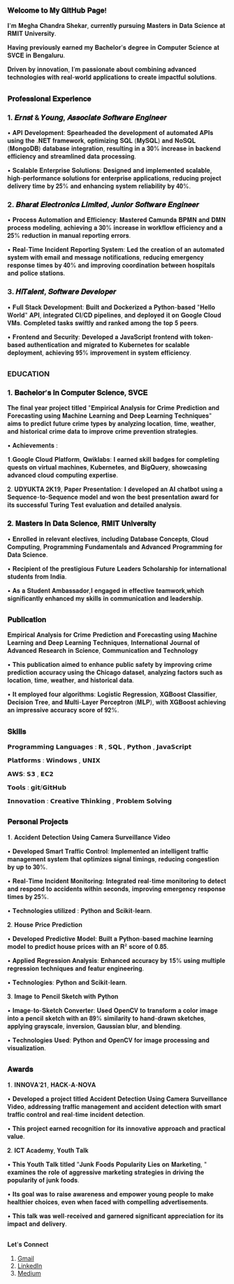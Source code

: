 ### 𝐖𝐞𝐥𝐜𝐨𝐦𝐞 𝐭𝐨 𝐌𝐲 𝐆𝐢𝐭𝐇𝐮𝐛 𝐏𝐚𝐠𝐞!

𝐈'𝐦 𝐌𝐞𝐠𝐡𝐚 𝐂𝐡𝐚𝐧𝐝𝐫𝐚 𝐒𝐡𝐞𝐤𝐚𝐫, 𝐜𝐮𝐫𝐫𝐞𝐧𝐭𝐥𝐲 𝐩𝐮𝐫𝐬𝐮𝐢𝐧𝐠 𝐌𝐚𝐬𝐭𝐞𝐫𝐬 𝐢𝐧 𝐃𝐚𝐭𝐚 𝐒𝐜𝐢𝐞𝐧𝐜𝐞 𝐚𝐭 𝐑𝐌𝐈𝐓 𝐔𝐧𝐢𝐯𝐞𝐫𝐬𝐢𝐭𝐲. 

𝐇𝐚𝐯𝐢𝐧𝐠 𝐩𝐫𝐞𝐯𝐢𝐨𝐮𝐬𝐥𝐲 𝐞𝐚𝐫𝐧𝐞𝐝 𝐦𝐲 𝐁𝐚𝐜𝐡𝐞𝐥𝐨𝐫'𝐬 𝐝𝐞𝐠𝐫𝐞𝐞 𝐢𝐧 𝐂𝐨𝐦𝐩𝐮𝐭𝐞𝐫 𝐒𝐜𝐢𝐞𝐧𝐜𝐞 𝐚𝐭 𝐒𝐕𝐂𝐄 𝐢𝐧 𝐁𝐞𝐧𝐠𝐚𝐥𝐮𝐫𝐮. 

𝐃𝐫𝐢𝐯𝐞𝐧 𝐛𝐲 𝐢𝐧𝐧𝐨𝐯𝐚𝐭𝐢𝐨𝐧, 𝐈’𝐦 𝐩𝐚𝐬𝐬𝐢𝐨𝐧𝐚𝐭𝐞 𝐚𝐛𝐨𝐮𝐭 𝐜𝐨𝐦𝐛𝐢𝐧𝐢𝐧𝐠 𝐚𝐝𝐯𝐚𝐧𝐜𝐞𝐝 𝐭𝐞𝐜𝐡𝐧𝐨𝐥𝐨𝐠𝐢𝐞𝐬 𝐰𝐢𝐭𝐡 𝐫𝐞𝐚𝐥-𝐰𝐨𝐫𝐥𝐝 𝐚𝐩𝐩𝐥𝐢𝐜𝐚𝐭𝐢𝐨𝐧𝐬 𝐭𝐨 𝐜𝐫𝐞𝐚𝐭𝐞 𝐢𝐦𝐩𝐚𝐜𝐭𝐟𝐮𝐥 𝐬𝐨𝐥𝐮𝐭𝐢𝐨𝐧𝐬. 

##

### 𝐏𝐫𝐨𝐟𝐞𝐬𝐬𝐢𝐨𝐧𝐚𝐥 𝐄𝐱𝐩𝐞𝐫𝐢𝐞𝐧𝐜𝐞 

### 1. 𝑬𝒓𝒏𝒔𝒕 & 𝒀𝒐𝒖𝒏𝒈, 𝑨𝒔𝒔𝒐𝒄𝒊𝒂𝒕𝒆 𝑺𝒐𝒇𝒕𝒘𝒂𝒓𝒆 𝑬𝒏𝒈𝒊𝒏𝒆𝒆𝒓
   
• 𝐀𝐏𝐈 𝐃𝐞𝐯𝐞𝐥𝐨𝐩𝐦𝐞𝐧𝐭: 𝐒𝐩𝐞𝐚𝐫𝐡𝐞𝐚𝐝𝐞𝐝 𝐭𝐡𝐞 𝐝𝐞𝐯𝐞𝐥𝐨𝐩𝐦𝐞𝐧𝐭 𝐨𝐟 𝐚𝐮𝐭𝐨𝐦𝐚𝐭𝐞𝐝 𝐀𝐏𝐈𝐬 𝐮𝐬𝐢𝐧𝐠 𝐭𝐡𝐞 .𝐍𝐄𝐓 𝐟𝐫𝐚𝐦𝐞𝐰𝐨𝐫𝐤, 𝐨𝐩𝐭𝐢𝐦𝐢𝐳𝐢𝐧𝐠 𝐒𝐐𝐋 (𝐌𝐲𝐒𝐐𝐋) 𝐚𝐧𝐝 𝐍𝐨𝐒𝐐𝐋 (𝐌𝐨𝐧𝐠𝐨𝐃𝐁) 𝐝𝐚𝐭𝐚𝐛𝐚𝐬𝐞 𝐢𝐧𝐭𝐞𝐠𝐫𝐚𝐭𝐢𝐨𝐧, 𝐫𝐞𝐬𝐮𝐥𝐭𝐢𝐧𝐠 𝐢𝐧 𝐚 𝟑𝟎% 𝐢𝐧𝐜𝐫𝐞𝐚𝐬𝐞 𝐢𝐧 𝐛𝐚𝐜𝐤𝐞𝐧𝐝 𝐞𝐟𝐟𝐢𝐜𝐢𝐞𝐧𝐜𝐲 𝐚𝐧𝐝 𝐬𝐭𝐫𝐞𝐚𝐦𝐥𝐢𝐧𝐞𝐝 𝐝𝐚𝐭𝐚 𝐩𝐫𝐨𝐜𝐞𝐬𝐬𝐢𝐧𝐠. 

• 𝐒𝐜𝐚𝐥𝐚𝐛𝐥𝐞 𝐄𝐧𝐭𝐞𝐫𝐩𝐫𝐢𝐬𝐞 𝐒𝐨𝐥𝐮𝐭𝐢𝐨𝐧𝐬: 𝐃𝐞𝐬𝐢𝐠𝐧𝐞𝐝 𝐚𝐧𝐝 𝐢𝐦𝐩𝐥𝐞𝐦𝐞𝐧𝐭𝐞𝐝 𝐬𝐜𝐚𝐥𝐚𝐛𝐥𝐞, 𝐡𝐢𝐠𝐡-𝐩𝐞𝐫𝐟𝐨𝐫𝐦𝐚𝐧𝐜𝐞 𝐬𝐨𝐥𝐮𝐭𝐢𝐨𝐧𝐬 𝐟𝐨𝐫 𝐞𝐧𝐭𝐞𝐫𝐩𝐫𝐢𝐬𝐞 𝐚𝐩𝐩𝐥𝐢𝐜𝐚𝐭𝐢𝐨𝐧𝐬, 𝐫𝐞𝐝𝐮𝐜𝐢𝐧𝐠 𝐩𝐫𝐨𝐣𝐞𝐜𝐭 𝐝𝐞𝐥𝐢𝐯𝐞𝐫𝐲 𝐭𝐢𝐦𝐞 𝐛𝐲 𝟐𝟓% 𝐚𝐧𝐝 𝐞𝐧𝐡𝐚𝐧𝐜𝐢𝐧𝐠 𝐬𝐲𝐬𝐭𝐞𝐦 𝐫𝐞𝐥𝐢𝐚𝐛𝐢𝐥𝐢𝐭𝐲 𝐛𝐲 𝟒𝟎%.

### 2. 𝑩𝒉𝒂𝒓𝒂𝒕 𝑬𝒍𝒆𝒄𝒕𝒓𝒐𝒏𝒊𝒄𝒔 𝑳𝒊𝒎𝒊𝒕𝒆𝒅, 𝑱𝒖𝒏𝒊𝒐𝒓 𝑺𝒐𝒇𝒕𝒘𝒂𝒓𝒆 𝑬𝒏𝒈𝒊𝒏𝒆𝒆𝒓
   
• 𝐏𝐫𝐨𝐜𝐞𝐬𝐬 𝐀𝐮𝐭𝐨𝐦𝐚𝐭𝐢𝐨𝐧 𝐚𝐧𝐝 𝐄𝐟𝐟𝐢𝐜𝐢𝐞𝐧𝐜𝐲: 𝐌𝐚𝐬𝐭𝐞𝐫𝐞𝐝 𝐂𝐚𝐦𝐮𝐧𝐝𝐚 𝐁𝐏𝐌𝐍 𝐚𝐧𝐝 𝐃𝐌𝐍 𝐩𝐫𝐨𝐜𝐞𝐬𝐬 𝐦𝐨𝐝𝐞𝐥𝐢𝐧𝐠, 𝐚𝐜𝐡𝐢𝐞𝐯𝐢𝐧𝐠 𝐚 𝟑𝟎% 𝐢𝐧𝐜𝐫𝐞𝐚𝐬𝐞 𝐢𝐧 𝐰𝐨𝐫𝐤𝐟𝐥𝐨𝐰 𝐞𝐟𝐟𝐢𝐜𝐢𝐞𝐧𝐜𝐲 𝐚𝐧𝐝 𝐚 𝟐𝟓% 𝐫𝐞𝐝𝐮𝐜𝐭𝐢𝐨𝐧 𝐢𝐧 𝐦𝐚𝐧𝐮𝐚𝐥 𝐫𝐞𝐩𝐨𝐫𝐭𝐢𝐧𝐠 𝐞𝐫𝐫𝐨𝐫𝐬. 

• 𝐑𝐞𝐚𝐥-𝐓𝐢𝐦𝐞 𝐈𝐧𝐜𝐢𝐝𝐞𝐧𝐭 𝐑𝐞𝐩𝐨𝐫𝐭𝐢𝐧𝐠 𝐒𝐲𝐬𝐭𝐞𝐦: 𝐋𝐞𝐝 𝐭𝐡𝐞 𝐜𝐫𝐞𝐚𝐭𝐢𝐨𝐧 𝐨𝐟 𝐚𝐧 𝐚𝐮𝐭𝐨𝐦𝐚𝐭𝐞𝐝 𝐬𝐲𝐬𝐭𝐞𝐦 𝐰𝐢𝐭𝐡 𝐞𝐦𝐚𝐢𝐥 𝐚𝐧𝐝 𝐦𝐞𝐬𝐬𝐚𝐠𝐞 𝐧𝐨𝐭𝐢𝐟𝐢𝐜𝐚𝐭𝐢𝐨𝐧𝐬, 𝐫𝐞𝐝𝐮𝐜𝐢𝐧𝐠 𝐞𝐦𝐞𝐫𝐠𝐞𝐧𝐜𝐲 𝐫𝐞𝐬𝐩𝐨𝐧𝐬𝐞 𝐭𝐢𝐦𝐞𝐬 𝐛𝐲 𝟒𝟎% 𝐚𝐧𝐝 𝐢𝐦𝐩𝐫𝐨𝐯𝐢𝐧𝐠 𝐜𝐨𝐨𝐫𝐝𝐢𝐧𝐚𝐭𝐢𝐨𝐧 𝐛𝐞𝐭𝐰𝐞𝐞𝐧 𝐡𝐨𝐬𝐩𝐢𝐭𝐚𝐥𝐬 𝐚𝐧𝐝 𝐩𝐨𝐥𝐢𝐜𝐞 𝐬𝐭𝐚𝐭𝐢𝐨𝐧𝐬. 
  
### 3. 𝑯𝒊𝑻𝒂𝒍𝒆𝒏𝒕, 𝑺𝒐𝒇𝒕𝒘𝒂𝒓𝒆 𝑫𝒆𝒗𝒆𝒍𝒐𝒑𝒆𝒓
   
• 𝐅𝐮𝐥𝐥 𝐒𝐭𝐚𝐜𝐤 𝐃𝐞𝐯𝐞𝐥𝐨𝐩𝐦𝐞𝐧𝐭: 𝐁𝐮𝐢𝐥𝐭 𝐚𝐧𝐝 𝐃𝐨𝐜𝐤𝐞𝐫𝐢𝐳𝐞𝐝 𝐚 𝐏𝐲𝐭𝐡𝐨𝐧-𝐛𝐚𝐬𝐞𝐝 "𝐇𝐞𝐥𝐥𝐨 𝐖𝐨𝐫𝐥𝐝" 𝐀𝐏𝐈, 𝐢𝐧𝐭𝐞𝐠𝐫𝐚𝐭𝐞𝐝 𝐂𝐈/𝐂𝐃 𝐩𝐢𝐩𝐞𝐥𝐢𝐧𝐞𝐬, 𝐚𝐧𝐝 𝐝𝐞𝐩𝐥𝐨𝐲𝐞𝐝 𝐢𝐭 𝐨𝐧 𝐆𝐨𝐨𝐠𝐥𝐞 𝐂𝐥𝐨𝐮𝐝 𝐕𝐌𝐬. 𝐂𝐨𝐦𝐩𝐥𝐞𝐭𝐞𝐝 𝐭𝐚𝐬𝐤𝐬 𝐬𝐰𝐢𝐟𝐭𝐥𝐲 𝐚𝐧𝐝 𝐫𝐚𝐧𝐤𝐞𝐝 𝐚𝐦𝐨𝐧𝐠 𝐭𝐡𝐞 𝐭𝐨𝐩 𝟓 𝐩𝐞𝐞𝐫𝐬.

• 𝐅𝐫𝐨𝐧𝐭𝐞𝐧𝐝 𝐚𝐧𝐝 𝐒𝐞𝐜𝐮𝐫𝐢𝐭𝐲: 𝐃𝐞𝐯𝐞𝐥𝐨𝐩𝐞𝐝 𝐚 𝐉𝐚𝐯𝐚𝐒𝐜𝐫𝐢𝐩𝐭 𝐟𝐫𝐨𝐧𝐭𝐞𝐧𝐝 𝐰𝐢𝐭𝐡 𝐭𝐨𝐤𝐞𝐧-𝐛𝐚𝐬𝐞𝐝 𝐚𝐮𝐭𝐡𝐞𝐧𝐭𝐢𝐜𝐚𝐭𝐢𝐨𝐧 𝐚𝐧𝐝 𝐦𝐢𝐠𝐫𝐚𝐭𝐞𝐝 𝐭𝐨 𝐊𝐮𝐛𝐞𝐫𝐧𝐞𝐭𝐞𝐬 𝐟𝐨𝐫 𝐬𝐜𝐚𝐥𝐚𝐛𝐥𝐞 𝐝𝐞𝐩𝐥𝐨𝐲𝐦𝐞𝐧𝐭, 𝐚𝐜𝐡𝐢𝐞𝐯𝐢𝐧𝐠 𝟗𝟓% 𝐢𝐦𝐩𝐫𝐨𝐯𝐞𝐦𝐞𝐧𝐭 𝐢𝐧 𝐬𝐲𝐬𝐭𝐞𝐦 𝐞𝐟𝐟𝐢𝐜𝐢𝐞𝐧𝐜𝐲.

##
### EDUCATION 

 ### 1. 𝐁𝐚𝐜𝐡𝐞𝐥𝐨𝐫’𝐬 𝐢𝐧 𝐂𝐨𝐦𝐩𝐮𝐭𝐞𝐫 𝐒𝐜𝐢𝐞𝐧𝐜𝐞, 𝐒𝐕𝐂𝐄 

𝐓𝐡𝐞 𝐟𝐢𝐧𝐚𝐥 𝐲𝐞𝐚𝐫 𝐩𝐫𝐨𝐣𝐞𝐜𝐭 𝐭𝐢𝐭𝐥𝐞𝐝 "𝐄𝐦𝐩𝐢𝐫𝐢𝐜𝐚𝐥 𝐀𝐧𝐚𝐥𝐲𝐬𝐢𝐬 𝐟𝐨𝐫 𝐂𝐫𝐢𝐦𝐞 𝐏𝐫𝐞𝐝𝐢𝐜𝐭𝐢𝐨𝐧 𝐚𝐧𝐝 𝐅𝐨𝐫𝐞𝐜𝐚𝐬𝐭𝐢𝐧𝐠 𝐮𝐬𝐢𝐧𝐠 𝐌𝐚𝐜𝐡𝐢𝐧𝐞 𝐋𝐞𝐚𝐫𝐧𝐢𝐧𝐠 𝐚𝐧𝐝 𝐃𝐞𝐞𝐩 𝐋𝐞𝐚𝐫𝐧𝐢𝐧𝐠 𝐓𝐞𝐜𝐡𝐧𝐢𝐪𝐮𝐞𝐬" 𝐚𝐢𝐦𝐬 𝐭𝐨 𝐩𝐫𝐞𝐝𝐢𝐜𝐭 𝐟𝐮𝐭𝐮𝐫𝐞 𝐜𝐫𝐢𝐦𝐞 𝐭𝐲𝐩𝐞𝐬 𝐛𝐲 𝐚𝐧𝐚𝐥𝐲𝐳𝐢𝐧𝐠 𝐥𝐨𝐜𝐚𝐭𝐢𝐨𝐧, 𝐭𝐢𝐦𝐞, 𝐰𝐞𝐚𝐭𝐡𝐞𝐫, 𝐚𝐧𝐝 𝐡𝐢𝐬𝐭𝐨𝐫𝐢𝐜𝐚𝐥 𝐜𝐫𝐢𝐦𝐞 𝐝𝐚𝐭𝐚 𝐭𝐨 𝐢𝐦𝐩𝐫𝐨𝐯𝐞 𝐜𝐫𝐢𝐦𝐞 𝐩𝐫𝐞𝐯𝐞𝐧𝐭𝐢𝐨𝐧 𝐬𝐭𝐫𝐚𝐭𝐞𝐠𝐢𝐞𝐬. 

• 𝐀𝐜𝐡𝐢𝐞𝐯𝐞𝐦𝐞𝐧𝐭𝐬  :

𝟏.𝐆𝐨𝐨𝐠𝐥𝐞 𝐂𝐥𝐨𝐮𝐝 𝐏𝐥𝐚𝐭𝐟𝐨𝐫𝐦, 𝐐𝐰𝐢𝐤𝐥𝐚𝐛𝐬: 𝐈 𝐞𝐚𝐫𝐧𝐞𝐝 𝐬𝐤𝐢𝐥𝐥 𝐛𝐚𝐝𝐠𝐞𝐬 𝐟𝐨𝐫 𝐜𝐨𝐦𝐩𝐥𝐞𝐭𝐢𝐧𝐠 𝐪𝐮𝐞𝐬𝐭𝐬 𝐨𝐧 𝐯𝐢𝐫𝐭𝐮𝐚𝐥 𝐦𝐚𝐜𝐡𝐢𝐧𝐞𝐬, 𝐊𝐮𝐛𝐞𝐫𝐧𝐞𝐭𝐞𝐬, 𝐚𝐧𝐝 𝐁𝐢𝐠𝐐𝐮𝐞𝐫𝐲, 𝐬𝐡𝐨𝐰𝐜𝐚𝐬𝐢𝐧𝐠 𝐚𝐝𝐯𝐚𝐧𝐜𝐞𝐝 𝐜𝐥𝐨𝐮𝐝 𝐜𝐨𝐦𝐩𝐮𝐭𝐢𝐧𝐠 𝐞𝐱𝐩𝐞𝐫𝐭𝐢𝐬𝐞.

𝟐. 𝐔𝐃𝐘𝐔𝐊𝐓𝐀 𝟐𝐊𝟏𝟗, 𝐏𝐚𝐩𝐞𝐫 𝐏𝐫𝐞𝐬𝐞𝐧𝐭𝐚𝐭𝐢𝐨𝐧: 𝐈 𝐝𝐞𝐯𝐞𝐥𝐨𝐩𝐞𝐝 𝐚𝐧 𝐀𝐈 𝐜𝐡𝐚𝐭𝐛𝐨𝐭 𝐮𝐬𝐢𝐧𝐠 𝐚 𝐒𝐞𝐪𝐮𝐞𝐧𝐜𝐞-𝐭𝐨-𝐒𝐞𝐪𝐮𝐞𝐧𝐜𝐞 𝐦𝐨𝐝𝐞𝐥 𝐚𝐧𝐝 𝐰𝐨𝐧 𝐭𝐡𝐞 𝐛𝐞𝐬𝐭 𝐩𝐫𝐞𝐬𝐞𝐧𝐭𝐚𝐭𝐢𝐨𝐧 𝐚𝐰𝐚𝐫𝐝 𝐟𝐨𝐫 𝐢𝐭𝐬 𝐬𝐮𝐜𝐜𝐞𝐬𝐬𝐟𝐮𝐥 𝐓𝐮𝐫𝐢𝐧𝐠 𝐓𝐞𝐬𝐭 𝐞𝐯𝐚𝐥𝐮𝐚𝐭𝐢𝐨𝐧 𝐚𝐧𝐝 𝐝𝐞𝐭𝐚𝐢𝐥𝐞𝐝 𝐚𝐧𝐚𝐥𝐲𝐬𝐢𝐬.


### 𝟐. 𝐌𝐚𝐬𝐭𝐞𝐫𝐬 𝐢𝐧 𝐃𝐚𝐭𝐚 𝐒𝐜𝐢𝐞𝐧𝐜𝐞, 𝐑𝐌𝐈𝐓 𝐔𝐧𝐢𝐯𝐞𝐫𝐬𝐢𝐭𝐲 
 
 • 𝐄𝐧𝐫𝐨𝐥𝐥𝐞𝐝 𝐢𝐧 𝐫𝐞𝐥𝐞𝐯𝐚𝐧𝐭 𝐞𝐥𝐞𝐜𝐭𝐢𝐯𝐞𝐬, 𝐢𝐧𝐜𝐥𝐮𝐝𝐢𝐧𝐠 𝐃𝐚𝐭𝐚𝐛𝐚𝐬𝐞 𝐂𝐨𝐧𝐜𝐞𝐩𝐭𝐬, 𝐂𝐥𝐨𝐮𝐝 𝐂𝐨𝐦𝐩𝐮𝐭𝐢𝐧𝐠, 𝐏𝐫𝐨𝐠𝐫𝐚𝐦𝐦𝐢𝐧𝐠 𝐅𝐮𝐧𝐝𝐚𝐦𝐞𝐧𝐭𝐚𝐥𝐬 𝐚𝐧𝐝 𝐀𝐝𝐯𝐚𝐧𝐜𝐞𝐝 𝐏𝐫𝐨𝐠𝐫𝐚𝐦𝐦𝐢𝐧𝐠 𝐟𝐨𝐫 𝐃𝐚𝐭𝐚 𝐒𝐜𝐢𝐞𝐧𝐜𝐞.
 
 • 𝐑𝐞𝐜𝐢𝐩𝐢𝐞𝐧𝐭 𝐨𝐟 𝐭𝐡𝐞 𝐩𝐫𝐞𝐬𝐭𝐢𝐠𝐢𝐨𝐮𝐬 𝐅𝐮𝐭𝐮𝐫𝐞 𝐋𝐞𝐚𝐝𝐞𝐫𝐬 𝐒𝐜𝐡𝐨𝐥𝐚𝐫𝐬𝐡𝐢𝐩 𝐟𝐨𝐫 𝐢𝐧𝐭𝐞𝐫𝐧𝐚𝐭𝐢𝐨𝐧𝐚𝐥 𝐬𝐭𝐮𝐝𝐞𝐧𝐭𝐬 𝐟𝐫𝐨𝐦 𝐈𝐧𝐝𝐢𝐚.
 
 • 𝐀𝐬 𝐚 𝐒𝐭𝐮𝐝𝐞𝐧𝐭 𝐀𝐦𝐛𝐚𝐬𝐬𝐚𝐝𝐨𝐫,𝐈 𝐞𝐧𝐠𝐚𝐠𝐞𝐝 𝐢𝐧 𝐞𝐟𝐟𝐞𝐜𝐭𝐢𝐯𝐞 𝐭𝐞𝐚𝐦𝐰𝐨𝐫𝐤,𝐰𝐡𝐢𝐜𝐡 𝐬𝐢𝐠𝐧𝐢𝐟𝐢𝐜𝐚𝐧𝐭𝐥𝐲 𝐞𝐧𝐡𝐚𝐧𝐜𝐞𝐝 𝐦𝐲 𝐬𝐤𝐢𝐥𝐥𝐬 𝐢𝐧 𝐜𝐨𝐦𝐦𝐮𝐧𝐢𝐜𝐚𝐭𝐢𝐨𝐧 𝐚𝐧𝐝 𝐥𝐞𝐚𝐝𝐞𝐫𝐬𝐡𝐢𝐩.

##

### 𝐏𝐮𝐛𝐥𝐢𝐜𝐚𝐭𝐢𝐨𝐧 

𝐄𝐦𝐩𝐢𝐫𝐢𝐜𝐚𝐥 𝐀𝐧𝐚𝐥𝐲𝐬𝐢𝐬 𝐟𝐨𝐫 𝐂𝐫𝐢𝐦𝐞 𝐏𝐫𝐞𝐝𝐢𝐜𝐭𝐢𝐨𝐧 𝐚𝐧𝐝 𝐅𝐨𝐫𝐞𝐜𝐚𝐬𝐭𝐢𝐧𝐠 𝐮𝐬𝐢𝐧𝐠 𝐌𝐚𝐜𝐡𝐢𝐧𝐞 𝐋𝐞𝐚𝐫𝐧𝐢𝐧𝐠 𝐚𝐧𝐝 𝐃𝐞𝐞𝐩 𝐋𝐞𝐚𝐫𝐧𝐢𝐧𝐠 𝐓𝐞𝐜𝐡𝐧𝐢𝐪𝐮𝐞𝐬, 𝐈𝐧𝐭𝐞𝐫𝐧𝐚𝐭𝐢𝐨𝐧𝐚𝐥 𝐉𝐨𝐮𝐫𝐧𝐚𝐥 𝐨𝐟 𝐀𝐝𝐯𝐚𝐧𝐜𝐞𝐝 𝐑𝐞𝐬𝐞𝐚𝐫𝐜𝐡 𝐢𝐧 𝐒𝐜𝐢𝐞𝐧𝐜𝐞, 𝐂𝐨𝐦𝐦𝐮𝐧𝐢𝐜𝐚𝐭𝐢𝐨𝐧 𝐚𝐧𝐝 𝐓𝐞𝐜𝐡𝐧𝐨𝐥𝐨𝐠𝐲

• 𝐓𝐡𝐢𝐬 𝐩𝐮𝐛𝐥𝐢𝐜𝐚𝐭𝐢𝐨𝐧 𝐚𝐢𝐦𝐞𝐝 𝐭𝐨 𝐞𝐧𝐡𝐚𝐧𝐜𝐞 𝐩𝐮𝐛𝐥𝐢𝐜 𝐬𝐚𝐟𝐞𝐭𝐲 𝐛𝐲 𝐢𝐦𝐩𝐫𝐨𝐯𝐢𝐧𝐠 𝐜𝐫𝐢𝐦𝐞 𝐩𝐫𝐞𝐝𝐢𝐜𝐭𝐢𝐨𝐧 𝐚𝐜𝐜𝐮𝐫𝐚𝐜𝐲 𝐮𝐬𝐢𝐧𝐠 𝐭𝐡𝐞 𝐂𝐡𝐢𝐜𝐚𝐠𝐨 𝐝𝐚𝐭𝐚𝐬𝐞𝐭, 𝐚𝐧𝐚𝐥𝐲𝐳𝐢𝐧𝐠 𝐟𝐚𝐜𝐭𝐨𝐫𝐬 𝐬𝐮𝐜𝐡 𝐚𝐬 𝐥𝐨𝐜𝐚𝐭𝐢𝐨𝐧, 𝐭𝐢𝐦𝐞, 𝐰𝐞𝐚𝐭𝐡𝐞𝐫, 𝐚𝐧𝐝 𝐡𝐢𝐬𝐭𝐨𝐫𝐢𝐜𝐚𝐥 𝐝𝐚𝐭𝐚. 

• 𝐈𝐭 𝐞𝐦𝐩𝐥𝐨𝐲𝐞𝐝 𝐟𝐨𝐮𝐫 𝐚𝐥𝐠𝐨𝐫𝐢𝐭𝐡𝐦𝐬: 𝐋𝐨𝐠𝐢𝐬𝐭𝐢𝐜 𝐑𝐞𝐠𝐫𝐞𝐬𝐬𝐢𝐨𝐧, 𝐗𝐆𝐁𝐨𝐨𝐬𝐭 𝐂𝐥𝐚𝐬𝐬𝐢𝐟𝐢𝐞𝐫, 𝐃𝐞𝐜𝐢𝐬𝐢𝐨𝐧 𝐓𝐫𝐞𝐞, 𝐚𝐧𝐝 𝐌𝐮𝐥𝐭𝐢-𝐋𝐚𝐲𝐞𝐫 𝐏𝐞𝐫𝐜𝐞𝐩𝐭𝐫𝐨𝐧 (𝐌𝐋𝐏), 𝐰𝐢𝐭𝐡 𝐗𝐆𝐁𝐨𝐨𝐬𝐭 𝐚𝐜𝐡𝐢𝐞𝐯𝐢𝐧𝐠 𝐚𝐧 𝐢𝐦𝐩𝐫𝐞𝐬𝐬𝐢𝐯𝐞 𝐚𝐜𝐜𝐮𝐫𝐚𝐜𝐲 𝐬𝐜𝐨𝐫𝐞 𝐨𝐟 𝟗𝟐%.

##

### 𝐒𝐤𝐢𝐥𝐥𝐬 

𝗣𝗿𝗼𝗴𝗿𝗮𝗺𝗺𝗶𝗻𝗴 𝗟𝗮𝗻𝗴𝘂𝗮𝗴𝗲𝘀 : 𝗥 , 𝗦𝗤𝗟 , 𝗣𝘆𝘁𝗵𝗼𝗻 , 𝗝𝗮𝘃𝗮𝗦𝗰𝗿𝗶𝗽𝘁 

𝗣𝗹𝗮𝘁𝗳𝗼𝗿𝗺𝘀 : 𝗪𝗶𝗻𝗱𝗼𝘄𝘀 , 𝗨𝗡𝗜𝗫 

𝗔𝗪𝗦: 𝗦𝟯 , 𝗘𝗖𝟮 

𝗧𝗼𝗼𝗹𝘀 : 𝗴𝗶𝘁/𝗚𝗶𝘁𝗛𝘂𝗯 

𝗜𝗻𝗻𝗼𝘃𝗮𝘁𝗶𝗼𝗻 : 𝗖𝗿𝗲𝗮𝘁𝗶𝘃𝗲 𝗧𝗵𝗶𝗻𝗸𝗶𝗻𝗴 , 𝗣𝗿𝗼𝗯𝗹𝗲𝗺 𝗦𝗼𝗹𝘃𝗶𝗻𝗴 

##

 ### 𝐏𝐞𝐫𝐬𝐨𝐧𝐚𝐥 𝐏𝐫𝐨𝐣𝐞𝐜𝐭𝐬  
 
 𝟏. 𝐀𝐜𝐜𝐢𝐝𝐞𝐧𝐭 𝐃𝐞𝐭𝐞𝐜𝐭𝐢𝐨𝐧 𝐔𝐬𝐢𝐧𝐠 𝐂𝐚𝐦𝐞𝐫𝐚 𝐒𝐮𝐫𝐯𝐞𝐢𝐥𝐥𝐚𝐧𝐜𝐞 𝐕𝐢𝐝𝐞𝐨
 
 • 𝐃𝐞𝐯𝐞𝐥𝐨𝐩𝐞𝐝 𝐒𝐦𝐚𝐫𝐭 𝐓𝐫𝐚𝐟𝐟𝐢𝐜 𝐂𝐨𝐧𝐭𝐫𝐨𝐥: 𝐈𝐦𝐩𝐥𝐞𝐦𝐞𝐧𝐭𝐞𝐝 𝐚𝐧 𝐢𝐧𝐭𝐞𝐥𝐥𝐢𝐠𝐞𝐧𝐭 𝐭𝐫𝐚𝐟𝐟𝐢𝐜 𝐦𝐚𝐧𝐚𝐠𝐞𝐦𝐞𝐧𝐭 𝐬𝐲𝐬𝐭𝐞𝐦 𝐭𝐡𝐚𝐭 𝐨𝐩𝐭𝐢𝐦𝐢𝐳𝐞𝐬 𝐬𝐢𝐠𝐧𝐚𝐥 𝐭𝐢𝐦𝐢𝐧𝐠𝐬, 𝐫𝐞𝐝𝐮𝐜𝐢𝐧𝐠 𝐜𝐨𝐧𝐠𝐞𝐬𝐭𝐢𝐨𝐧 𝐛𝐲 𝐮𝐩 𝐭𝐨 𝟑𝟎%. 
 
 • 𝐑𝐞𝐚𝐥-𝐓𝐢𝐦𝐞 𝐈𝐧𝐜𝐢𝐝𝐞𝐧𝐭 𝐌𝐨𝐧𝐢𝐭𝐨𝐫𝐢𝐧𝐠: 𝐈𝐧𝐭𝐞𝐠𝐫𝐚𝐭𝐞𝐝 𝐫𝐞𝐚𝐥-𝐭𝐢𝐦𝐞 𝐦𝐨𝐧𝐢𝐭𝐨𝐫𝐢𝐧𝐠 𝐭𝐨 𝐝𝐞𝐭𝐞𝐜𝐭 𝐚𝐧𝐝 𝐫𝐞𝐬𝐩𝐨𝐧𝐝 𝐭𝐨 𝐚𝐜𝐜𝐢𝐝𝐞𝐧𝐭𝐬 𝐰𝐢𝐭𝐡𝐢𝐧 𝐬𝐞𝐜𝐨𝐧𝐝𝐬, 𝐢𝐦𝐩𝐫𝐨𝐯𝐢𝐧𝐠 𝐞𝐦𝐞𝐫𝐠𝐞𝐧𝐜𝐲 𝐫𝐞𝐬𝐩𝐨𝐧𝐬𝐞 𝐭𝐢𝐦𝐞𝐬 𝐛𝐲 𝟐𝟓%. 
 
 • 𝐓𝐞𝐜𝐡𝐧𝐨𝐥𝐨𝐠𝐢𝐞𝐬 𝐮𝐭𝐢𝐥𝐢𝐳𝐞𝐝 : 𝐏𝐲𝐭𝐡𝐨𝐧 𝐚𝐧𝐝 𝐒𝐜𝐢𝐤𝐢𝐭-𝐥𝐞𝐚𝐫𝐧.
 
 𝟐. 𝐇𝐨𝐮𝐬𝐞 𝐏𝐫𝐢𝐜𝐞 𝐏𝐫𝐞𝐝𝐢𝐜𝐭𝐢𝐨𝐧 
 
 • 𝐃𝐞𝐯𝐞𝐥𝐨𝐩𝐞𝐝 𝐏𝐫𝐞𝐝𝐢𝐜𝐭𝐢𝐯𝐞 𝐌𝐨𝐝𝐞𝐥: 𝐁𝐮𝐢𝐥𝐭 𝐚 𝐏𝐲𝐭𝐡𝐨𝐧-𝐛𝐚𝐬𝐞𝐝 𝐦𝐚𝐜𝐡𝐢𝐧𝐞 𝐥𝐞𝐚𝐫𝐧𝐢𝐧𝐠 𝐦𝐨𝐝𝐞𝐥 𝐭𝐨 𝐩𝐫𝐞𝐝𝐢𝐜𝐭 𝐡𝐨𝐮𝐬𝐞 𝐩𝐫𝐢𝐜𝐞𝐬 𝐰𝐢𝐭𝐡 𝐚𝐧 𝐑² 𝐬𝐜𝐨𝐫𝐞 𝐨𝐟 𝟎.𝟖𝟓.
 
 • 𝐀𝐩𝐩𝐥𝐢𝐞𝐝 𝐑𝐞𝐠𝐫𝐞𝐬𝐬𝐢𝐨𝐧 𝐀𝐧𝐚𝐥𝐲𝐬𝐢𝐬: 𝐄𝐧𝐡𝐚𝐧𝐜𝐞𝐝 𝐚𝐜𝐜𝐮𝐫𝐚𝐜𝐲 𝐛𝐲 𝟏𝟓% 𝐮𝐬𝐢𝐧𝐠 𝐦𝐮𝐥𝐭𝐢𝐩𝐥𝐞 𝐫𝐞𝐠𝐫𝐞𝐬𝐬𝐢𝐨𝐧 𝐭𝐞𝐜𝐡𝐧𝐢𝐪𝐮𝐞𝐬 𝐚𝐧𝐝 𝐟𝐞𝐚𝐭𝐮𝐫 𝐞𝐧𝐠𝐢𝐧𝐞𝐞𝐫𝐢𝐧𝐠. 
 
 • 𝐓𝐞𝐜𝐡𝐧𝐨𝐥𝐨𝐠𝐢𝐞𝐬: 𝐏𝐲𝐭𝐡𝐨𝐧 𝐚𝐧𝐝 𝐒𝐜𝐢𝐤𝐢𝐭-𝐥𝐞𝐚𝐫𝐧. 
 
 𝟑. 𝐈𝐦𝐚𝐠𝐞 𝐭𝐨 𝐏𝐞𝐧𝐜𝐢𝐥 𝐒𝐤𝐞𝐭𝐜𝐡 𝐰𝐢𝐭𝐡 𝐏𝐲𝐭𝐡𝐨𝐧
 
 • 𝐈𝐦𝐚𝐠𝐞-𝐭𝐨-𝐒𝐤𝐞𝐭𝐜𝐡 𝐂𝐨𝐧𝐯𝐞𝐫𝐭𝐞𝐫: 𝐔𝐬𝐞𝐝 𝐎𝐩𝐞𝐧𝐂𝐕 𝐭𝐨 𝐭𝐫𝐚𝐧𝐬𝐟𝐨𝐫𝐦 𝐚 𝐜𝐨𝐥𝐨𝐫 𝐢𝐦𝐚𝐠𝐞 𝐢𝐧𝐭𝐨 𝐚 𝐩𝐞𝐧𝐜𝐢𝐥 𝐬𝐤𝐞𝐭𝐜𝐡 𝐰𝐢𝐭𝐡 𝐚𝐧 𝟖𝟗% 𝐬𝐢𝐦𝐢𝐥𝐚𝐫𝐢𝐭𝐲 𝐭𝐨 𝐡𝐚𝐧𝐝-𝐝𝐫𝐚𝐰𝐧 𝐬𝐤𝐞𝐭𝐜𝐡𝐞𝐬, 𝐚𝐩𝐩𝐥𝐲𝐢𝐧𝐠 𝐠𝐫𝐚𝐲𝐬𝐜𝐚𝐥𝐞, 𝐢𝐧𝐯𝐞𝐫𝐬𝐢𝐨𝐧, 𝐆𝐚𝐮𝐬𝐬𝐢𝐚𝐧 𝐛𝐥𝐮𝐫, 𝐚𝐧𝐝 𝐛𝐥𝐞𝐧𝐝𝐢𝐧𝐠.
 
 • 𝐓𝐞𝐜𝐡𝐧𝐨𝐥𝐨𝐠𝐢𝐞𝐬 𝐔𝐬𝐞𝐝: 𝐏𝐲𝐭𝐡𝐨𝐧 𝐚𝐧𝐝 𝐎𝐩𝐞𝐧𝐂𝐕 𝐟𝐨𝐫 𝐢𝐦𝐚𝐠𝐞 𝐩𝐫𝐨𝐜𝐞𝐬𝐬𝐢𝐧𝐠 𝐚𝐧𝐝 𝐯𝐢𝐬𝐮𝐚𝐥𝐢𝐳𝐚𝐭𝐢𝐨𝐧.

 ##

### 𝐀𝐰𝐚𝐫𝐝𝐬 

𝟏. 𝐈𝐍𝐍𝐎𝐕𝐀'𝟐𝟏, 𝐇𝐀𝐂𝐊-𝐀-𝐍𝐎𝐕𝐀 

• 𝐃𝐞𝐯𝐞𝐥𝐨𝐩𝐞𝐝 𝐚 𝐩𝐫𝐨𝐣𝐞𝐜𝐭 𝐭𝐢𝐭𝐥𝐞𝐝 𝐀𝐜𝐜𝐢𝐝𝐞𝐧𝐭 𝐃𝐞𝐭𝐞𝐜𝐭𝐢𝐨𝐧 𝐔𝐬𝐢𝐧𝐠 𝐂𝐚𝐦𝐞𝐫𝐚 𝐒𝐮𝐫𝐯𝐞𝐢𝐥𝐥𝐚𝐧𝐜𝐞 𝐕𝐢𝐝𝐞𝐨, 𝐚𝐝𝐝𝐫𝐞𝐬𝐬𝐢𝐧𝐠 𝐭𝐫𝐚𝐟𝐟𝐢𝐜 𝐦𝐚𝐧𝐚𝐠𝐞𝐦𝐞𝐧𝐭 𝐚𝐧𝐝 𝐚𝐜𝐜𝐢𝐝𝐞𝐧𝐭 𝐝𝐞𝐭𝐞𝐜𝐭𝐢𝐨𝐧 𝐰𝐢𝐭𝐡 𝐬𝐦𝐚𝐫𝐭 𝐭𝐫𝐚𝐟𝐟𝐢𝐜 𝐜𝐨𝐧𝐭𝐫𝐨𝐥 𝐚𝐧𝐝 𝐫𝐞𝐚𝐥-𝐭𝐢𝐦𝐞 𝐢𝐧𝐜𝐢𝐝𝐞𝐧𝐭 𝐝𝐞𝐭𝐞𝐜𝐭𝐢𝐨𝐧.

• 𝐓𝐡𝐢𝐬 𝐩𝐫𝐨𝐣𝐞𝐜𝐭 𝐞𝐚𝐫𝐧𝐞𝐝 𝐫𝐞𝐜𝐨𝐠𝐧𝐢𝐭𝐢𝐨𝐧 𝐟𝐨𝐫 𝐢𝐭𝐬 𝐢𝐧𝐧𝐨𝐯𝐚𝐭𝐢𝐯𝐞 𝐚𝐩𝐩𝐫𝐨𝐚𝐜𝐡 𝐚𝐧𝐝 𝐩𝐫𝐚𝐜𝐭𝐢𝐜𝐚𝐥 𝐯𝐚𝐥𝐮𝐞.

𝟐. 𝐈𝐂𝐓 𝐀𝐜𝐚𝐝𝐞𝐦𝐲, 𝐘𝐨𝐮𝐭𝐡 𝐓𝐚𝐥𝐤 

• 𝐓𝐡𝐢𝐬 𝐘𝐨𝐮𝐭𝐡 𝐓𝐚𝐥𝐤 𝐭𝐢𝐭𝐥𝐞𝐝 "𝐉𝐮𝐧𝐤 𝐅𝐨𝐨𝐝𝐬 𝐏𝐨𝐩𝐮𝐥𝐚𝐫𝐢𝐭𝐲 𝐋𝐢𝐞𝐬 𝐨𝐧 𝐌𝐚𝐫𝐤𝐞𝐭𝐢𝐧𝐠, " 𝐞𝐱𝐚𝐦𝐢𝐧𝐞𝐬 𝐭𝐡𝐞 𝐫𝐨𝐥𝐞 𝐨𝐟 𝐚𝐠𝐠𝐫𝐞𝐬𝐬𝐢𝐯𝐞 𝐦𝐚𝐫𝐤𝐞𝐭𝐢𝐧𝐠 𝐬𝐭𝐫𝐚𝐭𝐞𝐠𝐢𝐞𝐬 𝐢𝐧 𝐝𝐫𝐢𝐯𝐢𝐧𝐠 𝐭𝐡𝐞 𝐩𝐨𝐩𝐮𝐥𝐚𝐫𝐢𝐭𝐲 𝐨𝐟 𝐣𝐮𝐧𝐤 𝐟𝐨𝐨𝐝𝐬. 

• 𝐈𝐭𝐬 𝐠𝐨𝐚𝐥 𝐰𝐚𝐬 𝐭𝐨 𝐫𝐚𝐢𝐬𝐞 𝐚𝐰𝐚𝐫𝐞𝐧𝐞𝐬𝐬 𝐚𝐧𝐝 𝐞𝐦𝐩𝐨𝐰𝐞𝐫 𝐲𝐨𝐮𝐧𝐠 𝐩𝐞𝐨𝐩𝐥𝐞 𝐭𝐨 𝐦𝐚𝐤𝐞 𝐡𝐞𝐚𝐥𝐭𝐡𝐢𝐞𝐫 𝐜𝐡𝐨𝐢𝐜𝐞𝐬, 𝐞𝐯𝐞𝐧 𝐰𝐡𝐞𝐧 𝐟𝐚𝐜𝐞𝐝 𝐰𝐢𝐭𝐡 𝐜𝐨𝐦𝐩𝐞𝐥𝐥𝐢𝐧𝐠 𝐚𝐝𝐯𝐞𝐫𝐭𝐢𝐬𝐞𝐦𝐞𝐧𝐭𝐬.

• 𝐓𝐡𝐢𝐬 𝐭𝐚𝐥𝐤 𝐰𝐚𝐬 𝐰𝐞𝐥𝐥-𝐫𝐞𝐜𝐞𝐢𝐯𝐞𝐝 𝐚𝐧𝐝 𝐠𝐚𝐫𝐧𝐞𝐫𝐞𝐝 𝐬𝐢𝐠𝐧𝐢𝐟𝐢𝐜𝐚𝐧𝐭 𝐚𝐩𝐩𝐫𝐞𝐜𝐢𝐚𝐭𝐢𝐨𝐧 𝐟𝐨𝐫 𝐢𝐭𝐬 𝐢𝐦𝐩𝐚𝐜𝐭 𝐚𝐧𝐝 𝐝𝐞𝐥𝐢𝐯𝐞𝐫𝐲.

 ##

  𝐋𝐞𝐭'𝐬 𝐂𝐨𝐧𝐧𝐞𝐜𝐭  

1. [Gmail](mailto:meghabendre21@gmail.com)
2. [LinkedIn](https://www.linkedin.com/in/megha-chandra-shekar/)
3. [Medium](https://medium.com/@meghabendre21)
   
##


